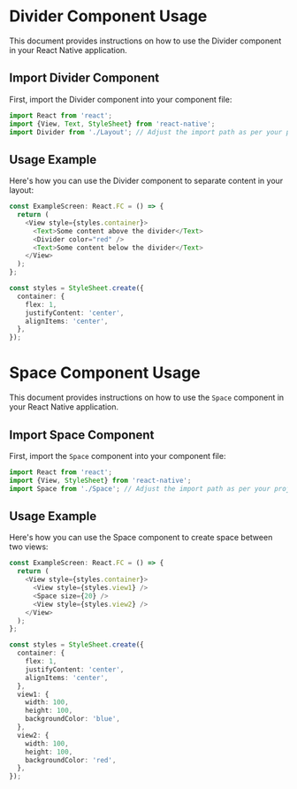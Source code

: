 # Divider Component Usage

This document provides instructions on how to use the Divider component in your React Native application.

## Import Divider Component

First, import the Divider component into your component file:

```typescript
import React from 'react';
import {View, Text, StyleSheet} from 'react-native';
import Divider from './Layout'; // Adjust the import path as per your project structure
```

## Usage Example

Here's how you can use the Divider component to separate content in your layout:

```typescript
const ExampleScreen: React.FC = () => {
  return (
    <View style={styles.container}>
      <Text>Some content above the divider</Text>
      <Divider color="red" />
      <Text>Some content below the divider</Text>
    </View>
  );
};

const styles = StyleSheet.create({
  container: {
    flex: 1,
    justifyContent: 'center',
    alignItems: 'center',
  },
});
```

# Space Component Usage

This document provides instructions on how to use the `Space` component in your React Native application.

## Import Space Component

First, import the `Space` component into your component file:

```typescript
import React from 'react';
import {View, StyleSheet} from 'react-native';
import Space from './Space'; // Adjust the import path as per your project structure
```

## Usage Example

Here's how you can use the Space component to create space between two views:

```typescript
const ExampleScreen: React.FC = () => {
  return (
    <View style={styles.container}>
      <View style={styles.view1} />
      <Space size={20} />
      <View style={styles.view2} />
    </View>
  );
};

const styles = StyleSheet.create({
  container: {
    flex: 1,
    justifyContent: 'center',
    alignItems: 'center',
  },
  view1: {
    width: 100,
    height: 100,
    backgroundColor: 'blue',
  },
  view2: {
    width: 100,
    height: 100,
    backgroundColor: 'red',
  },
});
```
